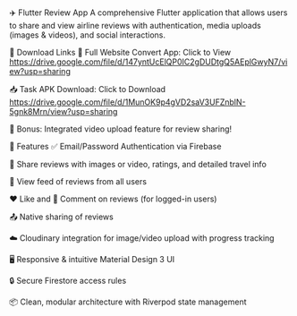✈️ Flutter Review App
A comprehensive Flutter application that allows users to share and view airline reviews with authentication, media uploads (images & videos), and social interactions.

🔗 Download Links
📲 Full Website Convert App: Click to View  https://drive.google.com/file/d/147yntUcElQP0IC2gDUDtgQ5AEplGwyN7/view?usp=sharing

📥 Task APK Download: Click to Download https://drive.google.com/file/d/1MunOK9p4gVD2saV3UFZnblN-5gnk8Mrn/view?usp=sharing

🎁 Bonus: Integrated video upload feature for review sharing!

🚀 Features
✅ Email/Password Authentication via Firebase

📝 Share reviews with images or video, ratings, and detailed travel info

📡 View feed of reviews from all users

❤️ Like and 💬 Comment on reviews (for logged-in users)

📤 Native sharing of reviews

☁️ Cloudinary integration for image/video upload with progress tracking

🖥️ Responsive & intuitive Material Design 3 UI

🔒 Secure Firestore access rules

📦 Clean, modular architecture with Riverpod state management
